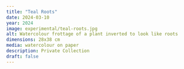 ```yaml
---
title: "Teal Roots"
date: 2024-03-10
year: 2024
image: experimental/teal-roots.jpg
alt: Watercolour frottage of a plant inverted to look like roots
dimensions: 28x38 cm
media: watercolour on paper
description: Private Collection
draft: false
---
```


